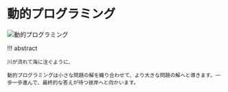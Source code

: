 # 動的プログラミング

![動的プログラミング](../assets/covers/chapter_dynamic_programming.jpg)

!!! abstract

    川が流れて海に注ぐように、

    動的プログラミングは小さな問題の解を織り合わせて、より大きな問題の解へと導きます。一歩一歩進んで、最終的な答えが待つ彼岸へと向かいます。